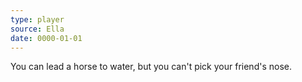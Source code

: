 ```yaml
---
type: player
source: Ella
date: 0000-01-01
---
```

You can lead a horse to water, but you can't pick your friend's nose.
